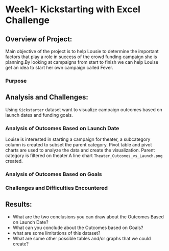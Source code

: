 # Week1- Kickstarting with Excel Challenge

## Overview of Project:
Main objective of the project is to help Lousie to determine the important factors that play a role in success of the crowd funding campaign she is planning.By looking at campaigns from start to finish we can help Louise get an idea to start her own campaign called Fever. 

### Purpose


## Analysis and Challenges:
Using `Kickstarter` dataset want to visualize campaign outcomes based on launch dates and funding goals.

### Analysis of Outcomes Based on Launch Date

Louise is interested in starting a campaign for theater, a subcategory column is created to subset the parent category. Pivot table and pivot charts are used to analyze the data and create the visualization. Parent category is filtered on theater.A line chart `Theater_Outcomes_vs_Launch.png` created.


### Analysis of Outcomes Based on Goals

### Challenges and Difficulties Encountered

## Results:

- What are the two conclusions you can draw about the Outcomes Based on Launch Date?
- What can you conclude about the Outcomes based on Goals?
- what are some limitations of this dataset?
- What are some other possible tables and/or graphs that we could create?


